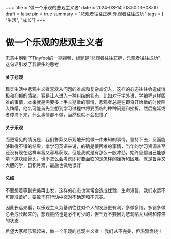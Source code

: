 +++
title = '做一个乐观的悲观主义者'
date = 2024-03-14T08:50:13+08:00
draft = false
pin = true
summary = "悲观者往往正确 乐观者往往成功"
tags = [ "生活", "成长"]
+++

# 做一个乐观的悲观主义者
无意中刷到了Tinyfool的一期视频，标题是”悲观者往往正确，乐观者往往成功“，这句话引发了我很多的思考

#### 关于悲观
现实生活中悲观主义者喜欢从问题的难点和复杂点切入，这样的心态往往会造成消极和抑郁的情绪，容易让人进入一种纠结的状态，比如对于学外语，学编程这样困难的事情，本来就是需要多上手长期做的事情，悲观者总是在即将开始做的时候陷入踌躇，他么可能首先会想到学习过程中将要面临的种种问题和挫折，然后拖延或者停滞下来，什么事情都不做，当然也就不会犯错了

#### 关于乐观
而更常见的情况是，我们鲁莽又乐观地开始做一件未知的事情，坚持下去，反而能够取得不错的结果，拿学习英语来说，的确是很困难的事情，当年的学习资源甚至还没有现在这样丰富又容易获取，但是我就是有那么一股冲劲，始终坚信自己能够啃下这块硬骨头，也不怎么会考虑即将要面临的是怎样的挫折和困难，就是鲁莽又大胆的学，日积月累，最后也做地很好

#### 总结

不要想着等到完美再出发，这样的心态也常常会造成犹豫，生命短暂，我们永远不可能准备好，要敢于在行动中面对不确定和不完美。

因此长远来看，以乐观主义为基调往往对个人的发展更有利，多做多错，多错多做总会成长起来的，悲观虽然也是必不可少的，但千万不要因为悲观陷入纠结和停滞的状态

希望大家都乐观起来，做一个乐观的悲观主义者！
我们从不完美，但热烈燃烧！
